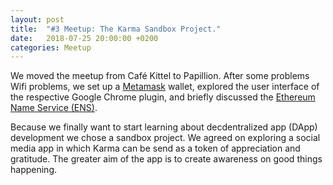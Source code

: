 ```yaml
---
layout: post
title:  "#3 Meetup: The Karma Sandbox Project."
date:   2018-07-25 20:00:00 +0200
categories: Meetup
---
```



We moved the meetup from Café Kittel to Papillion. After some problems Wifi problems, we set up a [Metamask][metamask] wallet, explored the user interface of the respective Google Chrome plugin, and briefly discussed the [Ethereum Name Service (ENS)][ens].


Because we finally want to start learning about decdentralized app (DApp) development we chose a sandbox project.
We agreed on exploring a social media app in which Karma can be send as a token of appreciation and gratitude. 
The greater aim of the app is to create awareness on good things happening.

[metamask]: https://metamask.io
[ens]: https://ens.domains
[dapp-starter]: https://github.com/Nikhil22/angular-truffle-starter-dapp